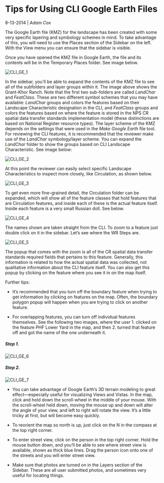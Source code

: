 # Tips for Using CLI Google Earth Files
8-13-2014 | *Adam Cox*

The Google Earth file (KMZ) for the landscape has been created with some very specific layering and symbology schemes in mind. To take advantage of this, you will need to use the Places section of the Sidebar on the left. With the View menu you can ensure that the sidebar is visible.

Once you have opened the KMZ file in Google Earth, the file and its contents will be in the Temporary Places folder. See image below.

![CLI_GE_1](https://github.com/legiongis/clitoolbox/raw/master/docs/img/cli_ge_1_125.JPG "KMZ Image 1")

In the sidebar, you’ll be able to expand the contents of the KMZ file to see all of the subfolders and layer groups within it. The image above shows the Grant-Khor Ranch. Note that the first two sub-folders are called *LandChar* and *FeatClass*. These are two different symbol schemes that you may have available: *LandChar* groups and colors the features based on their Landscape Characteristic designation in the CLI, and *FeatClass* groups and colors the features based on where the feature is stored in the NPS CR spatial data transfer standards implementation model (these distinctions are based on National Register resource types). The layer scheme of the KMZ depends on the settings that were used in the *Make Google Earth* file tool.
For reviewing the CLI features, it is recommended that the reviewer make use of the *LandChar* symbology/layer scheme. You can expand the *LandChar* folder to show the groups based on CLI Landscape Characteristic. See image below:

![CLI_GE_2](https://github.com/legiongis/clitoolbox/raw/master/docs/img/cli_ge_2_125.JPG "LandChar Image 2")


At this point the reviewer can easily select specific Landscape Characteristics to inspect more closely, like Circulation, as shown below.

![CLI_GE_3](https://github.com/legiongis/clitoolbox/raw/master/docs/img/cli_ge_3_125.JPG "Circulation Image 3")


To get even more fine-grained detail, the Circulation folder can be expanded, which will show all of the feature classes that hold features that are Circulation features, and inside each of these is the actual feature itself. Inside each feature is a very small Russian doll. See below.

![CLI_GE_4](https://github.com/legiongis/clitoolbox/raw/master/docs/img/cli_ge_4_125.JPG "RussianDoll Image 5")

The names shown are taken straight from the CLI. To zoom to a feature just double click on it in the sidebar. Let’s see where the WR Steps are.

![CLI_GE_5](https://github.com/legiongis/clitoolbox/raw/master/docs/img/cli_ge_5_125.JPG "WRSteps Image 5")

The popup that comes with the zoom is all of the CR spatial data transfer standards required fields that pertains to this feature. Generally, this information is related to how the actual spatial data was collected, not qualitative information about the CLI feature itself. You can also get this popup by clicking on the feature where you see it in on the map itself.

Further tips:

- It’s recommended that you turn off the boundary feature when trying to get information by clicking on features on the map. Often, the boundary polygon popup will happen when you are trying to click on another feature.

- For overlapping features, you can turn off individual features themselves. See the following two images, where the user 1. clicked on the feature PHF Lower Yard in the map, and then 2. turned that feature off and got the name of the one underneath it.

##### Step 1.

![CLI_GE_6](https://github.com/legiongis/clitoolbox/raw/master/docs/img/cli_ge_6_125.JPG "PHF LowerYard Image 6")


##### Step 2.

![CLI_GE_7](https://github.com/legiongis/clitoolbox/raw/master/docs/img/cli_ge_7_125.JPG "Next Image 7")


- You can take advantage of Google Earth’s 3D terrain modeling to great effect—especially useful for visualizing Views and Vistas. In the map, click and hold down the scroll-wheel in the middle of your mouse. With the scroll-wheel held down, moving the mouse up and down will alter the angle of your view, and left to right will rotate the view. It’s a little tricky at first, but will become easy quickly.

- To reorient the map so north is up, just click on the N in the compass at the top right corner.

- To enter street view, click on the person in the top right corner. Hold the mouse button down, and you’ll be able to see where street view is available, shown as thick blue lines. Drag the person icon onto one of the streets and you will enter street view.

- Make sure that photos are turned on in the Layers section of the Sidebar. These are all user submitted photos, and sometimes very useful for locating things.
